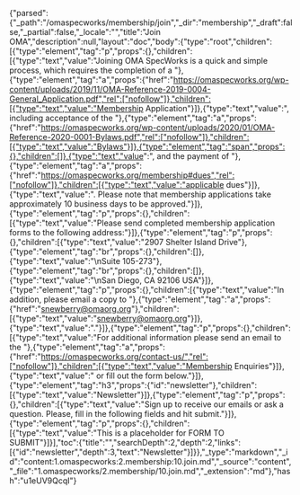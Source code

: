 {"parsed":{"_path":"/omaspecworks/membership/join","_dir":"membership","_draft":false,"_partial":false,"_locale":"","title":"Join OMA","description":null,"layout":"doc","body":{"type":"root","children":[{"type":"element","tag":"p","props":{},"children":[{"type":"text","value":"Joining OMA SpecWorks is a quick and simple process, which requires the completion of a "},{"type":"element","tag":"a","props":{"href":"https://omaspecworks.org/wp-content/uploads/2019/11/OMA-Reference-2019-0004-General_Application.pdf","rel":["nofollow"]},"children":[{"type":"text","value":"Membership Application"}]},{"type":"text","value":", including acceptance of the "},{"type":"element","tag":"a","props":{"href":"https://omaspecworks.org/wp-content/uploads/2020/01/OMA-Reference-2020-0001-Bylaws.pdf","rel":["nofollow"]},"children":[{"type":"text","value":"Bylaws"}]},{"type":"element","tag":"span","props":{},"children":[]},{"type":"text","value":", and the payment of "},{"type":"element","tag":"a","props":{"href":"https://omaspecworks.org/membership#dues","rel":["nofollow"]},"children":[{"type":"text","value":"applicable dues"}]},{"type":"text","value":". Please note that membership applications take approximately 10 business days to be approved."}]},{"type":"element","tag":"p","props":{},"children":[{"type":"text","value":"Please send completed membership application forms to the following address:"}]},{"type":"element","tag":"p","props":{},"children":[{"type":"text","value":"2907 Shelter Island Drive"},{"type":"element","tag":"br","props":{},"children":[]},{"type":"text","value":"\nSuite 105-273"},{"type":"element","tag":"br","props":{},"children":[]},{"type":"text","value":"\nSan Diego, CA 92106 USA"}]},{"type":"element","tag":"p","props":{},"children":[{"type":"text","value":"In addition, please email a copy to "},{"type":"element","tag":"a","props":{"href":"snewberry@omaorg.org"},"children":[{"type":"text","value":"snewberry@omaorg.org"}]},{"type":"text","value":"."}]},{"type":"element","tag":"p","props":{},"children":[{"type":"text","value":"For additional information please send an email to the "},{"type":"element","tag":"a","props":{"href":"https://omaspecworks.org/contact-us/","rel":["nofollow"]},"children":[{"type":"text","value":"Membership Enquiries"}]},{"type":"text","value":" or fill out the form below."}]},{"type":"element","tag":"h3","props":{"id":"newsletter"},"children":[{"type":"text","value":"Newsletter"}]},{"type":"element","tag":"p","props":{},"children":[{"type":"text","value":"Sign up to receive our emails or ask a question. Please, fill in the following fields and hit submit."}]},{"type":"element","tag":"p","props":{},"children":[{"type":"text","value":"This is a placeholder for FORM TO SUBMIT"}]}],"toc":{"title":"","searchDepth":2,"depth":2,"links":[{"id":"newsletter","depth":3,"text":"Newsletter"}]}},"_type":"markdown","_id":"content:1.omaspecworks:2.membership:10.join.md","_source":"content","_file":"1.omaspecworks/2.membership/10.join.md","_extension":"md"},"hash":"u1eUV9QcqI"}